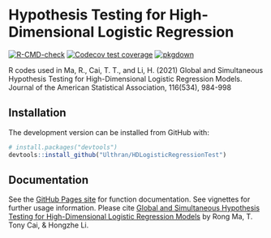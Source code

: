 # Hypothesis Testing for High-Dimensional Logistic Regression

<!-- badges: start -->
  [![R-CMD-check](https://github.com/Ulthran/HDLogisticRegressionTest/actions/workflows/R-CMD-check.yaml/badge.svg)](https://github.com/Ulthran/HDLogisticRegressionTest/actions/workflows/R-CMD-check.yaml)
  [![Codecov test coverage](https://codecov.io/gh/Ulthran/HDLogisticRegressionTest/branch/main/graph/badge.svg)](https://app.codecov.io/gh/Ulthran/HDLogisticRegressionTest?branch=main)
  [![pkgdown](https://github.com/Ulthran/HDLogisticRegressionTest/actions/workflows/pkgdown.yaml/badge.svg)](https://ulthran.github.io/HDLogisticRegressionTest)
<!-- badges: end -->

R codes used in Ma, R., Cai, T. T., and Li, H. (2021) Global and Simultaneous Hypothesis Testing for High-Dimensional Logistic Regression Models. Journal of the American Statistical Association, 116(534), 984-998

## Installation

The development version can be installed from GitHub with:

```r
# install.packages("devtools")
devtools::install_github("Ulthran/HDLogisticRegressionTest")
```

## Documentation

See the [GitHub Pages site](https://ulthran.github.io/TransLasso/) for function documentation. See vignettes for further usage information. Please cite [Global and Simultaneous Hypothesis Testing for High-Dimensional Logistic Regression Models](https://arxiv.org/abs/1805.06970) by Rong Ma, T. Tony Cai, & Hongzhe Li.
